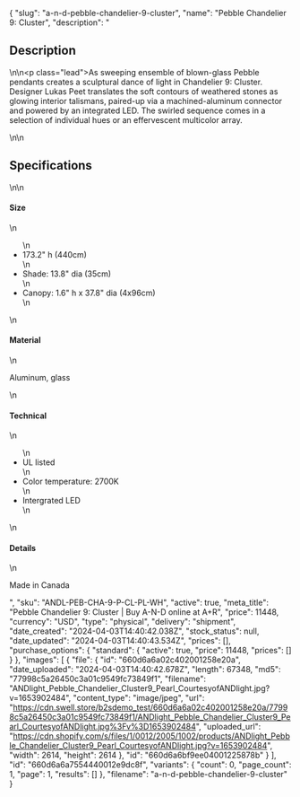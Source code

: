 {
  "slug": "a-n-d-pebble-chandelier-9-cluster",
  "name": "Pebble Chandelier 9: Cluster",
  "description": "<h2>Description</h2>\n<!-- split -->\n<p class=\"lead\">As sweeping ensemble of blown-glass Pebble pendants creates a sculptural dance of light in Chandelier 9: Cluster. Designer Lukas Peet translates the soft contours of weathered stones as glowing interior talismans, paired-up via a machined-aluminum connector and powered by an integrated LED. The swirled sequence comes in a selection of individual hues or an effervescent multicolor array.</p>\n<!-- split -->\n<h2>Specifications</h2>\n<!-- split -->\n<h4>Size</h4>\n<ul>\n<li>173.2\" h (440cm)</li>\n<li>Shade: 13.8\" dia (35cm)</li>\n<li>Canopy: 1.6\" h x 37.8\" dia (4x96cm)</li>\n</ul>\n<h4>Material</h4>\n<p>Aluminum, glass</p>\n<h4>Technical</h4>\n<ul>\n<li>UL listed</li>\n<li>Color temperature: 2700K</li>\n<li>Intergrated LED</li>\n</ul>\n<h4>Details</h4>\n<p>Made in Canada</p>",
  "sku": "ANDL-PEB-CHA-9-P-CL-PL-WH",
  "active": true,
  "meta_title": "Pebble Chandelier 9: Cluster | Buy A-N-D online at A+R",
  "price": 11448,
  "currency": "USD",
  "type": "physical",
  "delivery": "shipment",
  "date_created": "2024-04-03T14:40:42.038Z",
  "stock_status": null,
  "date_updated": "2024-04-03T14:40:43.534Z",
  "prices": [],
  "purchase_options": {
    "standard": {
      "active": true,
      "price": 11448,
      "prices": []
    }
  },
  "images": [
    {
      "file": {
        "id": "660d6a6a02c402001258e20a",
        "date_uploaded": "2024-04-03T14:40:42.678Z",
        "length": 67348,
        "md5": "77998c5a26450c3a01c9549fc73849f1",
        "filename": "ANDlight_Pebble_Chandelier_Cluster9_Pearl_CourtesyofANDlight.jpg?v=1653902484",
        "content_type": "image/jpeg",
        "url": "https://cdn.swell.store/b2sdemo_test/660d6a6a02c402001258e20a/77998c5a26450c3a01c9549fc73849f1/ANDlight_Pebble_Chandelier_Cluster9_Pearl_CourtesyofANDlight.jpg%3Fv%3D1653902484",
        "uploaded_url": "https://cdn.shopify.com/s/files/1/0012/2005/1002/products/ANDlight_Pebble_Chandelier_Cluster9_Pearl_CourtesyofANDlight.jpg?v=1653902484",
        "width": 2614,
        "height": 2614
      },
      "id": "660d6a6bf9ee04001225878b"
    }
  ],
  "id": "660d6a6a7554440012e9dc8f",
  "variants": {
    "count": 0,
    "page_count": 1,
    "page": 1,
    "results": []
  },
  "filename": "a-n-d-pebble-chandelier-9-cluster"
}